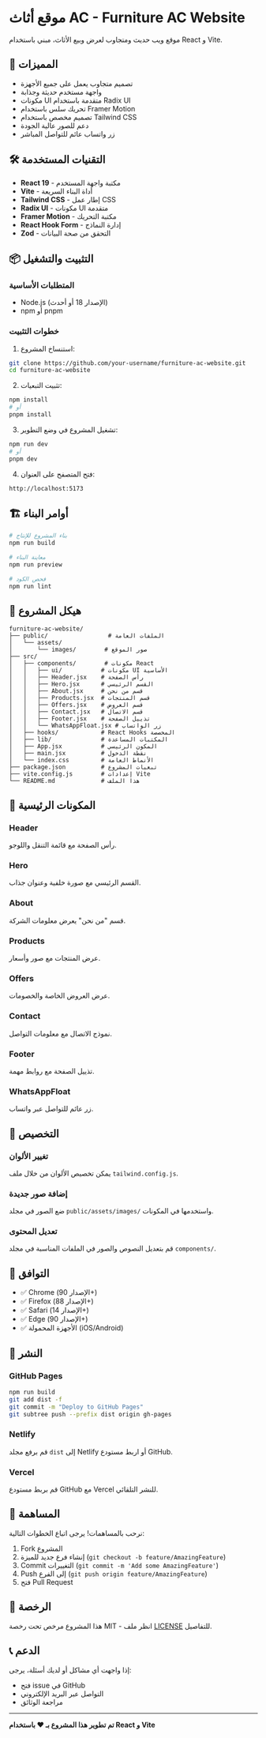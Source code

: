 # موقع أثاث AC - Furniture AC Website

موقع ويب حديث ومتجاوب لعرض وبيع الأثاث، مبني باستخدام React و Vite.

## 🚀 المميزات

- تصميم متجاوب يعمل على جميع الأجهزة
- واجهة مستخدم حديثة وجذابة
- مكونات UI متقدمة باستخدام Radix UI
- تحريك سلس باستخدام Framer Motion
- تصميم مخصص باستخدام Tailwind CSS
- دعم للصور عالية الجودة
- زر واتساب عائم للتواصل المباشر

## 🛠️ التقنيات المستخدمة

- **React 19** - مكتبة واجهة المستخدم
- **Vite** - أداة البناء السريعة
- **Tailwind CSS** - إطار عمل CSS
- **Radix UI** - مكونات UI متقدمة
- **Framer Motion** - مكتبة التحريك
- **React Hook Form** - إدارة النماذج
- **Zod** - التحقق من صحة البيانات

## 📦 التثبيت والتشغيل

### المتطلبات الأساسية
- Node.js (الإصدار 18 أو أحدث)
- npm أو pnpm

### خطوات التثبيت

1. استنساخ المشروع:
```bash
git clone https://github.com/your-username/furniture-ac-website.git
cd furniture-ac-website
```

2. تثبيت التبعيات:
```bash
npm install
# أو
pnpm install
```

3. تشغيل المشروع في وضع التطوير:
```bash
npm run dev
# أو
pnpm dev
```

4. فتح المتصفح على العنوان:
```
http://localhost:5173
```

## 🏗️ أوامر البناء

```bash
# بناء المشروع للإنتاج
npm run build

# معاينة البناء
npm run preview

# فحص الكود
npm run lint
```

## 📁 هيكل المشروع

```
furniture-ac-website/
├── public/                 # الملفات العامة
│   └── assets/
│       └── images/        # صور الموقع
├── src/
│   ├── components/        # مكونات React
│   │   ├── ui/           # مكونات UI الأساسية
│   │   ├── Header.jsx    # رأس الصفحة
│   │   ├── Hero.jsx      # القسم الرئيسي
│   │   ├── About.jsx     # قسم من نحن
│   │   ├── Products.jsx  # قسم المنتجات
│   │   ├── Offers.jsx    # قسم العروض
│   │   ├── Contact.jsx   # قسم الاتصال
│   │   ├── Footer.jsx    # تذييل الصفحة
│   │   └── WhatsAppFloat.jsx # زر الواتساب
│   ├── hooks/            # React Hooks المخصصة
│   ├── lib/              # المكتبات المساعدة
│   ├── App.jsx           # المكون الرئيسي
│   ├── main.jsx          # نقطة الدخول
│   └── index.css         # الأنماط العامة
├── package.json          # تبعيات المشروع
├── vite.config.js        # إعدادات Vite
└── README.md             # هذا الملف
```

## 🎨 المكونات الرئيسية

### Header
رأس الصفحة مع قائمة التنقل واللوجو.

### Hero
القسم الرئيسي مع صورة خلفية وعنوان جذاب.

### About
قسم "من نحن" يعرض معلومات الشركة.

### Products
عرض المنتجات مع صور وأسعار.

### Offers
عرض العروض الخاصة والخصومات.

### Contact
نموذج الاتصال مع معلومات التواصل.

### Footer
تذييل الصفحة مع روابط مهمة.

### WhatsAppFloat
زر عائم للتواصل عبر واتساب.

## 🔧 التخصيص

### تغيير الألوان
يمكن تخصيص الألوان من خلال ملف `tailwind.config.js`.

### إضافة صور جديدة
ضع الصور في مجلد `public/assets/images/` واستخدمها في المكونات.

### تعديل المحتوى
قم بتعديل النصوص والصور في الملفات المناسبة في مجلد `components/`.

## 📱 التوافق

- ✅ Chrome (الإصدار 90+)
- ✅ Firefox (الإصدار 88+)
- ✅ Safari (الإصدار 14+)
- ✅ Edge (الإصدار 90+)
- ✅ الأجهزة المحمولة (iOS/Android)

## 🚀 النشر

### GitHub Pages
```bash
npm run build
git add dist -f
git commit -m "Deploy to GitHub Pages"
git subtree push --prefix dist origin gh-pages
```

### Netlify
قم برفع مجلد `dist` إلى Netlify أو اربط مستودع GitHub.

### Vercel
قم بربط مستودع GitHub مع Vercel للنشر التلقائي.

## 🤝 المساهمة

نرحب بالمساهمات! يرجى اتباع الخطوات التالية:

1. Fork المشروع
2. إنشاء فرع جديد للميزة (`git checkout -b feature/AmazingFeature`)
3. Commit التغييرات (`git commit -m 'Add some AmazingFeature'`)
4. Push إلى الفرع (`git push origin feature/AmazingFeature`)
5. فتح Pull Request

## 📄 الرخصة

هذا المشروع مرخص تحت رخصة MIT - انظر ملف [LICENSE](LICENSE) للتفاصيل.

## 📞 الدعم

إذا واجهت أي مشاكل أو لديك أسئلة، يرجى:

- فتح issue في GitHub
- التواصل عبر البريد الإلكتروني
- مراجعة الوثائق

---

**تم تطوير هذا المشروع بـ ❤️ باستخدام React و Vite**

